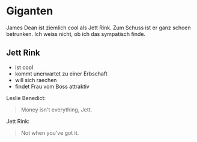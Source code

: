 # Giganten


James Dean ist ziemlich cool als Jett Rink. Zum Schuss ist er ganz schoen betrunken. Ich weiss nicht, ob ich das sympatisch finde.

## Jett Rink

* ist cool
* kommt unerwartet zu einer Erbschaft
* will sich raechen
* findet Frau vom Boss attraktiv




Leslie Benedict: 
> Money isn't everything, Jett.

Jett Rink:
> Not when you've got it.




